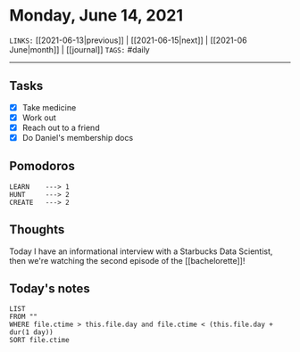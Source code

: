 # Monday, June 14, 2021
`LINKS:` [[2021-06-13|previous]] | [[2021-06-15|next]] |  [[2021-06 June|month]] | [[journal]] 
`TAGS:` #daily

---
## Tasks
- [x]  Take medicine
- [x]  Work out
- [x]  Reach out to a friend
- [x]  Do Daniel's membership docs

## Pomodoros
```
LEARN    ---> 1
HUNT     ---> 2
CREATE   ---> 2
```

## Thoughts
Today I have an informational interview with a Starbucks Data Scientist, then we're watching the second episode of the [[bachelorette]]!

## Today's notes
```dataview
LIST 
FROM ""
WHERE file.ctime > this.file.day and file.ctime < (this.file.day + dur(1 day))
SORT file.ctime
```
